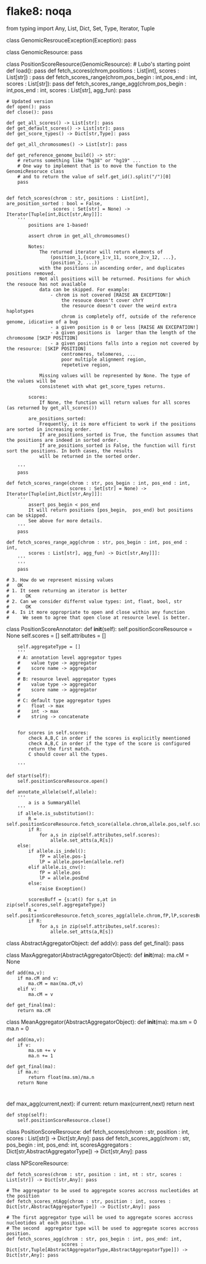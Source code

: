 # flake8: noqa

from typing import Any, List, Dict, Set, Type, Iterator, Tuple

class GenomicResrouceException(Exception):
    pass

class GenomicResource:
    pass

class PositionScoreResource(GenomicResource):
    # Lubo's starting point
    def load(): pass
    def fetch_scores(chrom,positions : List[int], scores : List[str]) : pass
    def fetch_scores_range(chrom,pos_begin : int,pos_end : int, scores : List[str]): pass
    def fetch_scores_range_agg(chrom,pos_begin : int,pos_end : int, scores : List[str], agg_fun): pass

    # Updated version
    def open(): pass
    def close(): pass

    def get_all_scores() -> List[str]: pass
    def get_default_scores() -> List[str]: pass
    def get_score_types() -> Dict[str,Type]: pass

    def get_all_chromosomes() -> List[str]: pass

    def get_reference_genome_build() -> str: 
        # returns something like "hg38" or "hg19" ...
        # One way to implement that is to move the function to the GenomicResoruce class 
        # and to return the value of self.get_id().split("/")[0]
        pass


    def fetch_scores(chrom : str, positions : List[int], are_position_sorted : bool = False, 
                     scores : Set[str] = None) -> Iterator[Tuple[int,Dict[str,Any]]]: 
        '''
            positions are 1-based!

            assert chrom in get_all_chromosomes()
            
            Notes: 
                The returned iterator will return elements of 
                    (position_1,{score_1:v_11, score_2:v_12, ...}, 
                    (position_2, ...))
                with the positions in ascending order, and duplicates positions removed.
                Not all positions will be returned. Positions for which the resouce has not available
                data can be skipped. For example:
                    - chrom is not covered [RAISE AN EXCEPTION!]
                        the resouce doesn't cover chrY
                        the resource doesn't cover the weird extra haplotypes
                        chrom is completely off, outside of the reference genome, idicative of a bug
                    - a given position is 0 or less [RAISE AN EXCEPATION!]
                    - a given positions is  larger than the length of the chromosome [SKIP POSITION]
                    - a given positions falls into a region not covered by the resource: [SKIP POSITION]
                        centromeres, telomeres, ...
                        poor multiple alignment region,
                        repetetive region, 
                    
                Missing values will be represented by None. The type of the values will be 
                consistenet with what get_score_types returns.

            scores:
                If None, the function will return values for all scores (as returned by get_all_scores())

            are_positions_sorted:
                Frequently, it is more efficient to work if the positions are sorted in increasing order. 
                If are_positions_sorted is True, the function assumes that the positions are indeed in sorted order.
                If are_positions_sorted is False, the function will first sort the positions. In both cases, the results
                will be returned in the sorted order.

        '''
        pass

    def fetch_scores_range(chrom : str, pos_begin : int, pos_end : int, 
                           scores : Set[str] = None) -> Iterator[Tuple[int,Dict[str,Any]]]: 
        '''
            assert pos_begin < pos_end
            It will return positions [pos_begin,  pos_end) but positions can be skipped.
            See above for more details.
        '''
        pass

    def fetch_scores_range_agg(chrom : str, pos_begin : int, pos_end : int, 
            scores : List[str], agg_fun) -> Dict[str,Any]]]: 
        '''
        '''
        pass

    # 3. How do we represent missing values
    #   OK
    # 1. It seem returning an iterator is better
    #      OK
    # 2. Can we consider differnt value types: int, float, bool, str
    #      OK
    # 4. Is it more oppropriate to open and close within any function
    #     We seem to agree that open close at resource level is better.

class PositionScoreAnnotator:
    def __init__(self):
        self.positionScoreResource = None
        self.scores = []
        self.attributes = []

        self.aggregateType = []
        '''
        # A: annotation level aggregator types
        #    value type -> aggregator
        #    score name -> aggregator
        #
        # B: resource level aggregator types
        #    value type -> aggregator
        #    score name -> aggregator
        #
        # C: default type aggregator types
        #    float -> max
        #    int -> max
        #    string -> concatenate
               

        for scores in self.scores:
            check A,B,C in order if the scores is explicitly meentioned
            check A,B,C in order if the type of the score is configured
            return the first match.
            C should cover all the types.

        '''

    def start(self): 
        self.positionScoreResource.open()

    def annotate_allele(self,allele):
        '''
            a is a SummaryAllel
        '''
        if allele.is_substitution():
            R = self.positionScoreResource.fetch_score(allele.chrom,allele.pos,self.scores)
            if R:
                for a,s in zip(self.attributes,self.scores):
                    allele.set_atts(a,R[s])
        else:
            if allele.is_indel():
                fP = allele.pos-1
                lP = allele.pos+len(allele.ref)
            elif allele.is_cnv():
                fP = allele.pos
                lP = allele.posEnd
            else:
                raise Exception()

            scoresBuff = {s:at() for s,at in zip(self.scores,self.aggregateType)}
            R = self.positionScoreResource.fetch_scores_agg(allele.chrom,fP,lP,scoresBuff)
            if R:
                for a,s in zip(self.attributes,self.scores):
                    allele.set_atts(a,R[s])


class AbstractAggregatorObject:
    def add(v): pass
    def get_final(): pass

class MaxAggregator(AbstractAggregatorObject):
    def __init__(ma):
        ma.cM = None

    def add(ma,v):
        if ma.cM and v:
            ma.cM = max(ma.cM,v)
        elif v:
            ma.cM = v

    def get_final(ma):
        return ma.cM


class MeanAggregator(AbstractAggregatorObject):
    def __init__(ma):
        ma.sm = 0
        ma.n = 0

    def add(ma,v):
        if v:
            ma.sm += v
            ma.n += 1

    def get_final(ma):
        if ma.n:
            return float(ma.sm)/ma.n
        return None

# 
def max_agg(current,next):
    if current:
        return max(current,next)
    return next

    def stop(self):
        self.positionScoreResource.close()




class PositionScoreResrouce:
    def fetch_scores(chrom : str, position : int, scores : List[str]) -> Dict[str,Any]: pass
    def fetch_scores_agg(chrom : str, pos_begin : int, pos_end: int, 
                         scoresAggregators : Dict[str,AbstractAggregatorType]) -> Dict[str,Any]: pass

class NPScoreResource:

    def fetch_scores(chrom : str, position : int, nt : str, scores : List[str]) -> Dict[str,Any]: pass

    # The aggregator to be used to aggregate scores accross nucleotides at the position
    def fetch_scores_ntAgg(chrom : str, position : int, scores : Dict[str,AbstractAggregatorType]) -> Dict[str,Any]: pass

    # The first aggregator type will be used to aggregate scores accross nucleotides at each position.
    # The second  aggregator type will be used to aggregate scores accross position.
    def fetch_scores_agg(chrom : str, pos_begin : int, pos_end: int, 
                        scores : Dict[str,Tuple[AbstractAggregatorType,AbstractAggregatorType]]) -> Dict[str,Any]: pass
